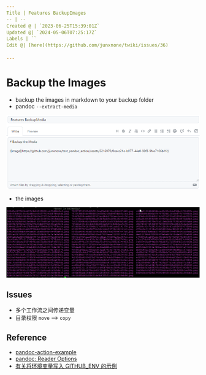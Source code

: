 ```yaml
---
Title | Features BackupImages
-- | --
Created @ | `2023-06-25T15:39:01Z`
Updated @| `2024-05-06T07:25:17Z`
Labels | ``
Edit @| [here](https://github.com/junxnone/twiki/issues/36)

---
```

# Backup the Images
- backup the images in markdown to your backup folder
- pandoc `--extract-media`

![image](bk/media/d5b90c0b23c3601af8ae9e070308093dde326ba2.png)

  - the images

![image](bk/media/70dc3b0c180a090106c76e7c71ac1c09182c0ac8.png)

## Issues
- 多个工作流之间传递变量
- 目录权限 `move` --> `copy`

## Reference
- [pandoc-action-example](https://github.com/pandoc/pandoc-action-example/tree/master)
- [pandoc: Reader Options](https://pandoc.org/MANUAL.html#reader-options)
- [有关将环境变量写入 GITHUB_ENV 的示例](https://docs.github.com/zh/actions/using-workflows/workflow-commands-for-github-actions#example-of-writing-an-environment-variable-to-github_env)
